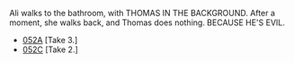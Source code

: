 Ali walks to the bathroom, with THOMAS IN THE BACKGROUND. After a moment, she walks back, and Thomas does nothing. BECAUSE HE'S EVIL.

* [052A](052A--Take03--.md) [Take 3.]
* [052C](052C--Take02--.md) [Take 2.]
